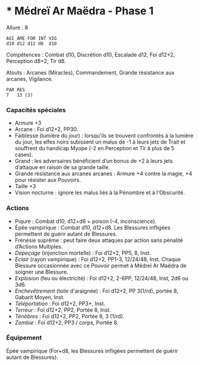 # * Médreï Ar Maëdra - Phase 1

Allure : 8

	AGI	ÂME	FOR	INT	VIG
	d10	d12	d12	d8	d10

Compétences : Combat d10, Discrétion d10, Escalade d12, Foi d12+2, Perception d8+2, Tir d8.

Atouts : Arcanes (Miracles), Commandement, Grande résistance aux arcanes, Vigilance.

	PAR	RES
	7	13 (3)

### Capacités spéciales
- Armure +3
- Arcane : Foi d12+2, PP30.
- Faiblesse (lumière du jour) : lorsqu'ils se trouvent confrontés à la lumière du jour, les elfes noirs subissent un malus de -1 à leurs jets de Trait et souffrent du handicap Myope (-2 en Perception et Tir à plus de 5 cases).
- Grand : les adversaires bénéficient d’un bonus de +2 à leurs jets d’attaque en raison de sa grande taille.
- Grande résistance aux arcanes arcanes : Armure +4 contre la magie, +4 pour résister aux Pouvoirs.
- Taille +3
- Vision nocturne : ignore les malus liés à la Pénombre et à l'Obscurité.

### Actions
- Piqure : Combat d10, d12+d6 + poison (-4, inconscience).
- Épée vampirique : Combat d10, d12+d8. Les Blessures infligées permettent de guérir autant de Blessures.
- Frénésie suprême : peut faire deux attaques par action sans pénalité d’Actions Multiples.
- _Dépeçage_ (injonction mortelle) : Foi d12+2, PP5, 8, Inst.
- _Eclair_ (rayon vampirique) : Foi d12+2, PP1-3, 12/24/48, Inst. Chaque Blessure occasionnée avec ce Pouvoir permet à Médreï Ar Maëdra de soigner une Blessure.
- _Explosion_ (feu ou électricité) : Foi d12+2, 2-6PP, 12/24/48, Inst, 2d6 ou 3d6.
- _Enchevêtrement_ (toile d'araignée) : Foi d12+2, PP 3(1/rd), portée 8, Gabarit Moyen, Inst.
- _Téléportation_ : Foi d12+2, PP3+, Inst.
- _Terreur_ : Foi d12+2, PP2, Portée 8, Inst.
- _Ténèbres_ : Foi d12+2, PP2, Portée 8, 3 (1/rd).
- _Zombie_ : Foi d12+2, PP3 / corps, Portée 8.

### Équipement
Épée vampirique (For+d8, les Blessures infligées permettent de guérir autant de Blessures).
